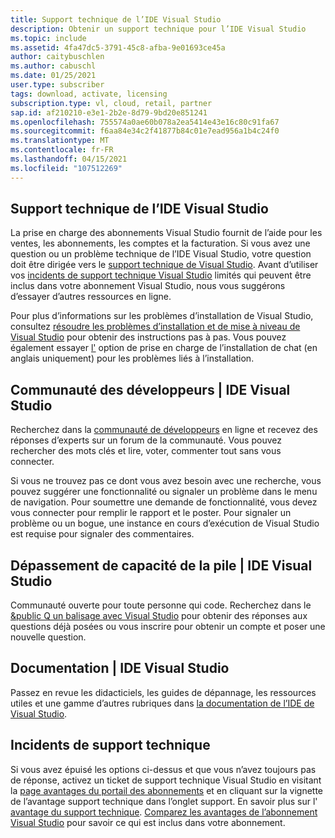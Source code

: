 ```yaml
---
title: Support technique de l’IDE Visual Studio
description: Obtenir un support technique pour l’IDE Visual Studio
ms.topic: include
ms.assetid: 4fa47dc5-3791-45c8-afba-9e01693ce45a
author: caitybuschlen
ms.author: cabuschl
ms.date: 01/25/2021
user.type: subscriber
tags: download, activate, licensing
subscription.type: vl, cloud, retail, partner
sap.id: af210210-e3e1-2b2e-8d79-9bd20e851241
ms.openlocfilehash: 755574a0ae60b078a2ea5414e43e16c80c91fa67
ms.sourcegitcommit: f6aa84e34c2f41877b84c01e7ead956a1b4c24f0
ms.translationtype: MT
ms.contentlocale: fr-FR
ms.lasthandoff: 04/15/2021
ms.locfileid: "107512269"
---
```

## <a name="visual-studio-ide-technical-support"></a>Support technique de l’IDE Visual Studio  

La prise en charge des abonnements Visual Studio fournit de l’aide pour les ventes, les abonnements, les comptes et la facturation. Si vous avez une question ou un problème technique de l’IDE Visual Studio, votre question doit être dirigée vers le [support technique de Visual Studio](https://visualstudio.microsoft.com/vs/support/). Avant d’utiliser vos [incidents de support technique Visual Studio](https://docs.microsoft.com/visualstudio/subscriptions/vs-tech-support) limités qui peuvent être inclus dans votre abonnement Visual Studio, nous vous suggérons d’essayer d’autres ressources en ligne.

Pour plus d’informations sur les problèmes d’installation de Visual Studio, consultez [résoudre les problèmes d’installation et de mise à niveau de Visual Studio](https://docs.microsoft.com/visualstudio/install/troubleshooting-installation-issues) pour obtenir des instructions pas à pas. Vous pouvez également essayer [l'](https://visualstudio.microsoft.com/vs/support/#talktous) option de prise en charge de l’installation de chat (en anglais uniquement) pour les problèmes liés à l’installation.


## <a name="developer-community--visual-studio-ide"></a>Communauté des développeurs | IDE Visual Studio

Recherchez dans la [communauté de développeurs](https://developercommunity.visualstudio.com/) en ligne et recevez des réponses d’experts sur un forum de la communauté. Vous pouvez rechercher des mots clés et lire, voter, commenter tout sans vous connecter.  

Si vous ne trouvez pas ce dont vous avez besoin avec une recherche, vous pouvez suggérer une fonctionnalité ou signaler un problème dans le menu de navigation. Pour soumettre une demande de fonctionnalité, vous devez vous connecter pour remplir le rapport et le poster. Pour signaler un problème ou un bogue, une instance en cours d’exécution de Visual Studio est requise pour signaler des commentaires.   

## <a name="stack-overflow--visual-studio-ide"></a>Dépassement de capacité de la pile | IDE Visual Studio

Communauté ouverte pour toute personne qui code. Recherchez dans le [&public Q un balisage avec Visual Studio](https://stackoverflow.com/questions/tagged/visual-studio?tab=Newest) pour obtenir des réponses aux questions déjà posées ou vous inscrire pour obtenir un compte et poser une nouvelle question.  

## <a name="documentation--visual-studio-ide"></a>Documentation | IDE Visual Studio

Passez en revue les didacticiels, les guides de dépannage, les ressources utiles et une gamme d’autres rubriques dans [la documentation de l’IDE de Visual Studio](https://docs.microsoft.com/visualstudio/ide/). 

## <a name="technical-support-incidents"></a>Incidents de support technique 

Si vous avez épuisé les options ci-dessus et que vous n’avez toujours pas de réponse, activez un ticket de support technique Visual Studio en visitant la [page avantages du portail des abonnements](https://my.visualstudio.com/Benefits) et en cliquant sur la vignette de l’avantage support technique dans l’onglet support. En savoir plus sur l' [avantage du support technique](https://docs.microsoft.com/visualstudio/subscriptions/vs-tech-support). [Comparez les avantages de l’abonnement Visual Studio](https://visualstudio.microsoft.com/vs/benefits/#azure?cat=visual-studio-enterprise-subscription) pour savoir ce qui est inclus dans votre abonnement.
